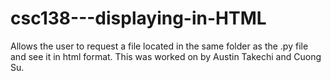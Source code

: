 # csc138---displaying-in-HTML
Allows the user to request a file located in the same folder as the .py file and see it in html format. This was worked on by Austin Takechi and Cuong Su.
